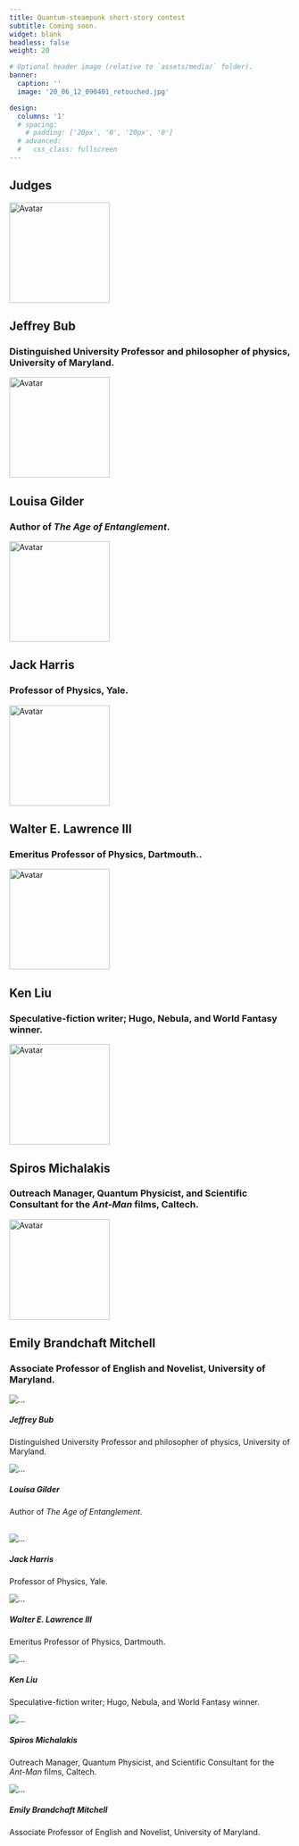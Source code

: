 ```yaml
---
title: Quantum-steampunk short-story contest
subtitle: Coming soon.
widget: blank
headless: false
weight: 20

# Optional header image (relative to `assets/media/` folder).
banner:
  caption: ''
  image: '20_06_12_090401_retouched.jpg'

design:
  columns: '1'
  # spacing:
    # padding: ['20px', '0', '20px', '0']
  # advanced:
  #   css_class: fullscreen
---
```



<!-- <iframe class="airtable-embed" src="https://airtable.com/embed/shrXmb9QweRXyZEx5?backgroundColor=teal" frameborder="0" onmousewheel="" width="100%" height="533" style="background: transparent; border: 1px solid #ccc;"></iframe> -->

<h2 class="text-center"> Judges </h2>

<div class="row justify-content-center people-widget">
  
  <div class="col-3 col-sm-auto">
      <img width="180" height="180" loading="lazy" class="avatar avatar-circle" src="/uploads/Bub_Jeffrey.jpg" alt="Avatar">
    <div class="portrait-title">
      <h2>Jeffrey Bub</h2>
      <h3>Distinguished University Professor and philosopher of physics, University of Maryland.</h3>      
    </div>
  </div>

  <div class="col-3 col-sm-auto">
      <img width="180" height="180" loading="lazy" class="avatar avatar-circle" src="/uploads/Gilder_Louisa.jpg" alt="Avatar">
    <div class="portrait-title">
      <h2>Louisa Gilder</h2>
      <h3>Author of <i>The Age of Entanglement</i>.</h3>      
    </div>
  </div>

  <div class="col-3 col-sm-auto">
      <img width="180" height="180" loading="lazy" class="avatar avatar-circle" src="/uploads/Harris_Jack.jpg" alt="Avatar">
    <div class="portrait-title">
      <h2>Jack Harris</h2>
      <h3>Professor of Physics, Yale.</h3>      
    </div>
  </div>

  <div class="col-3 col-sm-auto">
      <img width="180" height="180" loading="lazy" class="avatar avatar-circle" src="/uploads/Lawrence_Walter.jpg" alt="Avatar">
    <div class="portrait-title">
      <h2>Walter E. Lawrence III</h2>
      <h3>Emeritus Professor of Physics, Dartmouth..</h3>      
    </div>
  </div>

  <div class="col-3 col-sm-auto">
      <img width="180" height="180" loading="lazy" class="avatar avatar-circle" src="/uploads/Liu_Ken.jpg" alt="Avatar">
    <div class="portrait-title">
      <h2>Ken Liu</h2>
      <h3>Speculative-fiction writer; Hugo, Nebula, and World Fantasy winner.</h3>      
    </div>
  </div>

  <div class="col-3 col-sm-auto">
      <img width="180" height="180" loading="lazy" class="avatar avatar-circle" src="/uploads/Michalakis_Spiros.jpg" alt="Avatar">
    <div class="portrait-title">
      <h2>Spiros Michalakis</h2>
      <h3>Outreach Manager, Quantum Physicist, and Scientific Consultant for the <i>Ant-Man</i> films, Caltech.</h3>      
    </div>
  </div>

  <div class="col-3 col-sm-auto">
      <img width="180" height="180" loading="lazy" class="avatar avatar-circle" src="/uploads/Mitchell_Emily.jpg" alt="Avatar">
    <div class="portrait-title">
      <h2>Emily Brandchaft Mitchell</h2>
      <h3>Associate Professor of English and Novelist, University of Maryland.</h3>      
    </div>
  </div>

</div>

<div class="card-deck">
  <div class="card">
    <img src="/uploads/Bub_Jeffrey.jpg" class="card-img-top" alt="...">
    <div class="card-body">
      <h5 class="card-title">Jeffrey Bub</h5>
      <p>Distinguished University Professor and philosopher of physics, University of Maryland.</p>
    </div>
  </div>
  <div class="card">
    <img src="/uploads/Gilder_Louisa.jpg" class="card-img-top" alt="...">
    <div class="card-body">
      <h5 class="card-title">Louisa Gilder</h5>
      <p>Author of <i>The Age of Entanglement</i>.</p>
    </div>
  </div>
</div>

<br/>

<div class="card-deck">
  <div class="card">
    <img src="/uploads/Harris_Jack.jpg" class="card-img-top" alt="...">
    <div class="card-body">
      <h5 class="card-title">Jack Harris</h5>
      <p>Professor of Physics, Yale.</p>
    </div>
  </div>
  <div class="card">
    <img src="/uploads/Lawrence_Walter.jpg" class="card-img-top" alt="...">
    <div class="card-body">
      <h5 class="card-title">Walter E. Lawrence III</h5>
      <p>Emeritus Professor of Physics, Dartmouth.</p>
    </div>
  </div>
</div>


<div class="card-deck">
  <div class="card">
    <img src="/uploads/Liu_Ken.jpg" class="card-img-top" alt="...">
    <div class="card-body">
      <h5 class="card-title">Ken Liu</h5>
      <p>Speculative-fiction writer; Hugo, Nebula, and World Fantasy winner.</p>
    </div>
  </div>
  <div class="card">
    <img src="/uploads/Michalakis_Spiros.jpg" class="card-img-top" alt="...">
    <div class="card-body">
      <h5 class="card-title">Spiros Michalakis</h5>
      <p>Outreach Manager, Quantum Physicist, and Scientific Consultant for the <i>Ant-Man</i> films, Caltech.</p>
    </div>
  </div>
  <div class="card">
    <img src="/uploads/Mitchell_Emily.jpg" class="card-img-top" alt="...">
    <div class="card-body">
      <h5 class="card-title">Emily Brandchaft Mitchell</h5>
      <p>Associate Professor of English and Novelist, University of Maryland.</p>
    </div>
  </div>
</div>


